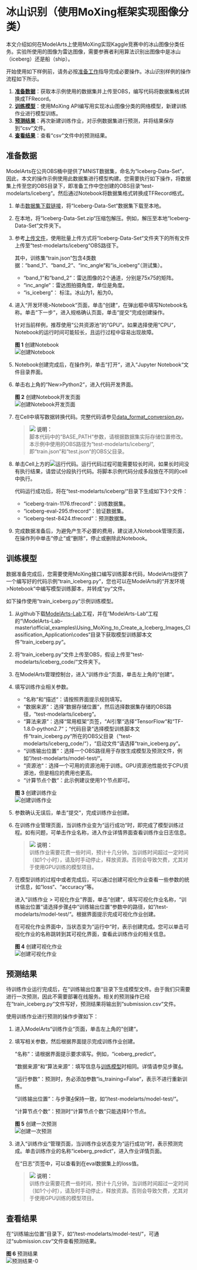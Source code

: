 # 冰山识别（使用MoXing框架实现图像分类）<a name="modelarts_10_0004"></a>

本文介绍如何在ModelArts上使用MoXing实现Kaggle竞赛中的冰山图像分类任务。实验所使用的图像为雷达图像，需要参赛者利用算法识别出图像中是冰山（iceberg）还是船（ship）。

开始使用如下样例前，请务必按[准备工作](https://support.huaweicloud.com/prepare-modelarts/modelarts_08_0001.html)指导完成必要操作。冰山识别样例的操作流程如下所示。

1.  **[准备数据](#section4865410216)**：获取本示例使用的数据集并上传至OBS，编写代码将数据集格式转换成TFRecord。
2.  **[训练模型](#section19745720175916)**：使用MoXing API编写用实现冰山图像分类的网络模型，新建训练作业进行模型训练。
3.  **[预测结果](#section148971738105912)**：再次新建训练作业，对示例数据集进行预测，并将结果保存到“csv“文件。
4.  **[查看结果](#section16235530195913)**：查看“csv“文件中的预测结果。

## 准备数据<a name="section4865410216"></a>

ModelArts在公共OBS桶中提供了MNIST数据集，命名为“Iceberg-Data-Set“，因此，本文的操作示例使用此数据集进行模型构建。您需要执行如下操作，将数据集上传至您的OBS目录下，即准备工作中您创建的OBS目录“test-modelarts/iceberg“。然后通过Notebook将数据集格式转换成TFRecord格式。

1.  单击[数据集下载链接](https://modelarts-cnnorth1-market-dataset.obs.cn-north-1.myhuaweicloud.com/dataset-market/Iceberg-Data-Set/archiver/Iceberg-Data-Set.zip)，将“Iceberg-Data-Set“数据集下载至本地。
2.  在本地，将“Iceberg-Data-Set.zip“压缩包解压。例如，解压至本地“Iceberg-Data-Set“文件夹下。
3.  参考[上传文件](https://support.huaweicloud.com/usermanual-obs/zh-cn_topic_0045829660.html)，使用批量上传方式将“Iceberg-Data-Set“文件夹下的所有文件上传至“test-modelarts/iceberg“OBS路径下。

    其中，训练集“train.json“包含4类数据：“band\_1“、“band\_2“、“inc\_angle“和“is\_iceberg“（测试集）。

    -   “band\_1“和“band\_2“：雷达图像的2个通道，分别是75x75的矩阵。
    -   “inc\_angle“：雷达图拍摄角度，单位是角度。
    -   “is\_iceberg“： 标注。冰山为1，船为0。

4.  进入“开发环境\>Notebook“页面，单击“创建“，在弹出框中填写Notebook名称。单击“下一步“，进入规格确认页面，单击“提交“完成创建操作。

    针对当前样例，推荐使用“公共资源池“的“GPU“。如果选择使用“CPU“，Notebook的运行时间可能较长，且运行过程中容易出现故障。

    **图 1**  创建Notebook<a name="fig121541356135310"></a>  
    ![](figures/创建Notebook.png "创建Notebook")

5.  Notebook创建完成后，在操作列，单击“打开“，进入“Jupyter Notebook“文件目录界面。
6.  单击右上角的“New\>Python2“，进入代码开发界面。

    **图 2**  创建Notebook开发页面<a name="fig1117464215569"></a>  
    ![](figures/创建Notebook开发页面.png "创建Notebook开发页面")

7.  在Cell中填写数据转换代码。完整代码请参见[data\_format\_conversion.py](https://github.com/huaweicloud/ModelArts-Lab/blob/master/official_examples/Using_MoXing_to_Create_a_Iceberg_Images_Classification_Application/codes/data_format_conversion.py)。

    >![](public_sys-resources/icon-note.gif) **说明：**   
    >脚本代码中的“BASE\_PATH“参数，请根据数据集实际存储位置修改。本示例中使用的OBS路径为“test-modelarts/iceberg/“, 即“train.json“和“test.json“的OBS父目录。  

8.  单击Cell上方的![](figures/zh-cn_image_0169672739.png)运行代码。运行代码过程可能需要较长时间，如果长时间没有执行结果，请尝试分段执行代码。将脚本示例代码分成多段放在不同的cell中执行。

    代码运行成功后，将在“test-modelarts/iceberg/“目录下生成如下3个文件：

    -   “iceberg-train-1176.tfrecord“：训练数据集。
    -   “iceberg-eval-295.tfrecord“：验证数据集。
    -   “iceberg-test-8424.tfrecord“：预测数据集。

9.  完成数据准备后，为避免产生不必要的费用，建议进入Notebook管理页面，在操作列中单击“停止“或“删除“，停止或删除此Notebook。

## 训练模型<a name="section19745720175916"></a>

数据准备完成后，您需要使用MoXing接口编写训练脚本代码，ModelArts提供了一个编写好的代码示例“train\_iceberg.py“，您也可以在ModelArts的“开发环境\>Notebook“中编写模型训练脚本，并转成“py“文件。

如下操作使用“train\_iceberg.py“示例训练模型。

1.  从github下载[ModelArts-Lab](https://github.com/huaweicloud/ModelArts-Lab)工程，并在“ModelArts-Lab“工程的“\\ModelArts-Lab-master\\official\_examples\\Using\_MoXing\_to\_Create\_a\_Iceberg\_Images\_Classification\_Application\\codes“目录下获取模型训练脚本文件“train\_iceberg.py“。
2.  将“train\_iceberg.py“文件上传至OBS，假设上传至“test-modelarts/iceberg\_code/“文件夹下。
3.  在ModelArts管理控制台，进入“训练作业“页面，单击左上角的“创建“。
4.  <a name="li1013661073819"></a>填写训练作业相关参数。

    -   “名称“和“描述“：请按照界面提示规则填写。
    -   “数据来源“：选择“数据存储位置“，然后选择数据集存储的OBS路径，“test-modelarts/iceberg“。
    -   “算法来源“：选择“常用框架“页签，“AI引擎“选择“TensorFlow“和“TF-1.8.0-python2.7“；“代码目录“选择模型训练脚本文件“train\_iceberg.py“所在的OBS父目录（“test-modelarts/iceberg\_code/“），“启动文件“请选择“train\_iceberg.py“。
    -   “训练输出位置“：选择一个OBS路径用于存放生成模型及预测文件，例如“/test-modelarts/model-test/“。
    -   “资源池“：选择一个可用的资源池用于训练。GPU资源池性能优于CPU资源池，但是相应的费用也更高。
    -   “计算节点个数“：此示例建议使用1个节点即可。

    **图 3**  创建训练作业<a name="fig0661122024313"></a>  
    ![](figures/创建训练作业.png "创建训练作业")

5.  参数确认无误后，单击“提交“，完成训练作业创建。
6.  在训练作业管理页面，当训练作业变为“运行成功“时，即完成了模型训练过程。如有问题，可单击作业名称，进入作业详情界面查看训练作业日志信息。

    >![](public_sys-resources/icon-note.gif) **说明：**   
    >训练作业需要花费一些时间，预计十几分钟。当训练时间超过一定时间（如1个小时），请及时手动停止，释放资源。否则会导致欠费，尤其对于使用GPU训练的模型项目。  

7.  在模型训练的过程中或者完成后，可以通过创建可视化作业查看一些参数的统计信息，如“loss“、“accuracy“等。

    进入“训练作业 \> 可视化作业“界面，单击“创建“，填写可视化作业名称，“训练输出位置“请选择步骤[4](#li1013661073819)中“训练输出位置“参数中的路径，如“/test-modelarts/model-test/“。根据界面提示完成可视化作业创建。

    在可视化作业界面中，当状态变为“运行中“时，表示创建完成。您可以单击可视化作业的名称跳转到其可视化界面，查看此训练作业的相关信息。

    **图 4**  创建可视化作业<a name="fig1895019212456"></a>  
    ![](figures/创建可视化作业.png "创建可视化作业")


## 预测结果<a name="section148971738105912"></a>

待训练作业运行完成后，在“训练输出位置“目录下生成模型文件。由于我们只需要进行一次预测，因此不需要部署在线服务。相关的预测操作已经在“train\_iceberg.py“文件写好，预测结果将输出到“submission.csv“文件。

使用训练作业进行预测的操作步骤如下：

1.  进入ModelArts“训练作业“页面，单击左上角的“创建“。
2.  填写相关参数，然后根据界面提示完成训练作业创建。

    “名称“：请根据界面提示要求填写。例如，“iceberg\_predict“。

    “数据来源“和“算法来源“：填写信息与[训练模型](#section19745720175916)时相同。详情请参见步骤[4](#li1013661073819)。

    “运行参数“：预测时，务必添加参数“is\_training=False“，表示不进行重新训练。

    “训练输出位置“：与步骤[4](#li1013661073819)保持一致，如“/test-modelarts/model-test/“。

    “计算节点个数“：预测时“计算节点个数“只能选择1个节点。

    **图 5**  创建一次预测<a name="fig1133251617529"></a>  
    ![](figures/创建一次预测.png "创建一次预测")

3.  进入“训练作业“管理页面，当训练作业状态变为“运行成功“时，表示预测完成。单击训练作业的名称“iceberg\_predict“，进入作业详情页面。

    在“日志“页签中，可以查看到在eval数据集上的loss值。

    >![](public_sys-resources/icon-note.gif) **说明：**   
    >训练作业需要花费一些时间，预计十几分钟。当训练时间超过一定时间（如1个小时），请及时手动停止，释放资源。否则会导致欠费，尤其对于使用GPU训练的模型项目。  


## 查看结果<a name="section16235530195913"></a>

在“训练输出位置“目录下，如“/test-modelarts/model-test/“，可通过“submission.csv“文件查看预测结果。

**图 6**  预测结果<a name="fig413613171391"></a>  
![](figures/预测结果-0.png "预测结果-0")

